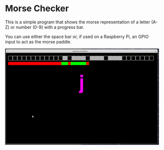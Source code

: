 # Morse Checker

 This is a simple program that shows the morse representation of a letter (A-Z) or number (0-9) with a progress bar.

You can use either the space bar or, if used on a Raspberry Pi, an GPIO input to act as the morse paddle. 

![Screenshot](/images/screenshot.png "Morse Checker")
